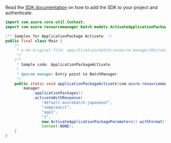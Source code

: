 Read the [SDK documentation](https://github.com/Azure/azure-sdk-for-java/blob/azure-resourcemanager-batch_1.0.0/sdk/batch/azure-resourcemanager-batch/README.md) on how to add the SDK to your project and authenticate.

```java
import com.azure.core.util.Context;
import com.azure.resourcemanager.batch.models.ActivateApplicationPackageParameters;

/** Samples for ApplicationPackage Activate. */
public final class Main {
    /*
     * x-ms-original-file: specification/batch/resource-manager/Microsoft.Batch/stable/2022-01-01/examples/ApplicationPackageActivate.json
     */
    /**
     * Sample code: ApplicationPackageActivate.
     *
     * @param manager Entry point to BatchManager.
     */
    public static void applicationPackageActivate(com.azure.resourcemanager.batch.BatchManager manager) {
        manager
            .applicationPackages()
            .activateWithResponse(
                "default-azurebatch-japaneast",
                "sampleacct",
                "app1",
                "1",
                new ActivateApplicationPackageParameters().withFormat("zip"),
                Context.NONE);
    }
}
```
